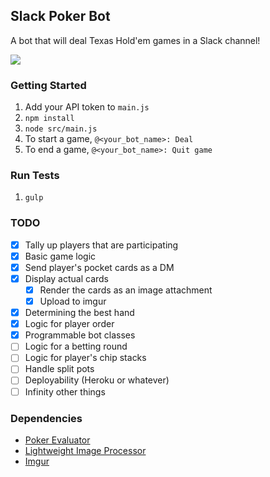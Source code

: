 ## Slack Poker Bot
A bot that will deal Texas Hold'em games in a Slack channel!

![](https://s3.amazonaws.com/f.cl.ly/items/1h0S1x0e2e0t2A1W180u/Image%202015-06-30%20at%2011.07.16%20AM.png)

### Getting Started
1. Add your API token to `main.js`
1. `npm install`
1. `node src/main.js`
1. To start a game, `@<your_bot_name>: Deal`
1. To end a game, `@<your_bot_name>: Quit game`

### Run Tests
1. `gulp`

### TODO
- [x] Tally up players that are participating
- [x] Basic game logic
- [x] Send player's pocket cards as a DM
- [x] Display actual cards
  - [x] Render the cards as an image attachment
  - [x] Upload to imgur
- [x] Determining the best hand
- [x] Logic for player order
- [x] Programmable bot classes
- [ ] Logic for a betting round
- [ ] Logic for player's chip stacks
- [ ] Handle split pots
- [ ] Deployability (Heroku or whatever)
- [ ] Infinity other things

### Dependencies
* [Poker Evaluator](https://github.com/chenosaurus/poker-evaluator)
* [Lightweight Image Processor](https://github.com/EyalAr/lwip)
* [Imgur](https://github.com/kaimallea/node-imgur)
